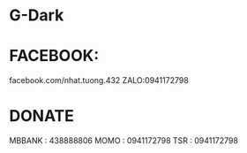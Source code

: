 # G-Dark
# FACEBOOK:
facebook.com/nhat.tuong.432
ZALO:0941172798
# DONATE
MBBANK : 438888806
MOMO : 0941172798
TSR : 0941172798
